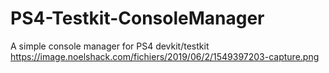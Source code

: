 # PS4-Testkit-ConsoleManager
A simple console manager for PS4 devkit/testkit
https://image.noelshack.com/fichiers/2019/06/2/1549397203-capture.png
